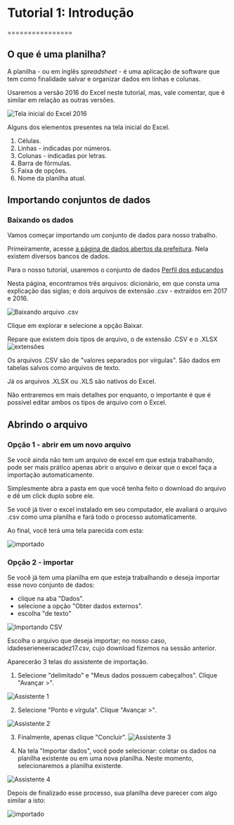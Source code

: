 ﻿# Tutorial 1: Introdução
================

## O que é uma planilha? 

A planilha - ou em inglês _spreadsheet_ -  é uma aplicação de software que tem como finalidade salvar e organizar dados em linhas e colunas.

Usaremos a versão 2016 do Excel neste tutorial, mas, vale comentar, que é similar em relação as outras versões.

![Tela inicial do Excel 2016](../Gifs/intro/tela_inicial.PNG)

Alguns dos elementos presentes na tela inicial do Excel.

1. Células.
2. Linhas - indicadas por números.
3. Colunas - indicadas por letras.
4. Barra de fórmulas.
5. Faixa de opções.
6. Nome da planilha atual.

## Importando conjuntos de dados

### Baixando os dados
Vamos começar importando um conjunto de dados para nosso trabalho.

Primeiramente, acesse [a página de dados abertos da prefeitura](http://dados.prefeitura.sp.gov.br/organization/educacao1). Nela existem diversos bancos de dados. 

Para o nosso tutorial, usaremos o conjunto de dados [Perfil dos educandos ](http://dados.prefeitura.sp.gov.br/dataset/perfil-dos-educandos-cor-raca-idade-sexo-necessidades-educacionais-especiais)

Nesta página, encontramos três arquivos: dicionário, em que consta uma explicação das siglas; e dois arquivos de extensão .csv - extraídos em 2017 e  2016.


![Baixando arquivo .csv](../Gifs/intro/download.png)

Clique em explorar e selecione a opção Baixar.

Repare que existem dois tipos de arquivo, o de extensão .CSV e o .XLSX
![extensões](../Gifs/intro/extensao.png)

Os arquivos .CSV são de "valores separados por vírgulas". São dados em tabelas salvos como arquivos de texto.

Já os arquivos .XLSX ou .XLS são nativos do Excel.

Não entraremos em mais detalhes por enquanto, o importante é que é possível editar ambos os tipos de arquivo com o Excel.

## Abrindo o arquivo

### Opção 1 - abrir em um novo arquivo

Se você ainda não tem um arquivo de excel em que esteja trabalhando, pode ser mais prático apenas abrir o arquivo e deixar que o excel faça a importação automaticamente.

Simplesmente abra a pasta em que você tenha feito o download do arquivo e dê um click duplo sobre ele.

Se você já tiver o excel instalado em seu computador, ele avaliará o arquivo .csv como uma planilha e fará todo o processo automaticamente.

Ao final, você terá uma tela parecida com esta:

![importado](../Gifs/intro/importado.png)



### Opção 2 - importar

Se você já tem uma planilha em que esteja trabalhando e deseja importar esse novo conjunto de dados:

* clique na aba "Dados".
* selecione a opção "Obter dados externos".
* escolha "de texto"

![Importando CSV](../Gifs/intro/importar.png)

Escolha o arquivo que deseja importar; no nosso caso, idadeserieneeracadez17.csv, cujo download fizemos na sessão anterior.

Aparecerão 3 telas do assistente de importação.

1. Selecione "delimitado" e "Meus dados possuem cabeçalhos". Clique "Avançar >".


![Assistente 1](../Gifs/intro/assist1.png)

2. Selecione "Ponto e vírgula". Clique "Avançar >".


![Assistente 2](../Gifs/intro/assist2.png)

3. Finalmente, apenas clique "Concluir".
![Assistente 3](../Gifs/intro/assit3.png)

4. Na tela "Importar dados", você pode selecionar: coletar os dados na planilha existente ou em uma nova planilha. Neste momento, selecionaremos a planilha existente.


![Assistente 4](../Gifs/intro/assist4.png)

Depois de finalizado esse processo, sua planilha deve parecer com algo similar a isto:

![importado](../Gifs/intro/importado.png)
